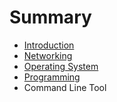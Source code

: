 # Summary

* [Introduction](README.md)
* [Networking](networking.md)
* [Operating System](operating_system.md)
* [Programming](programming.md)
* Command Line Tool

